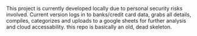 This project is currently developed locally due to personal security risks involved.
Current version logs in to banks/credit card data, grabs all details, compiles, categorizes and uploads to a google sheets for further analysis and cloud accessability.
this repo is basically an old, dead skeleton.
